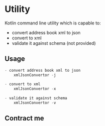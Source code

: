 # Utility

Kotlin  command line utility which is capable to:
- convert address book xml to json
- convert to xml
- validate it against schema (not provided)


## Usage

```python
- convert address book xml to json
    xmlJsonConvertor -j
  
- convert to xml
    xmlJsonConvertor -x
  
- validate it against schema
    xmlJsonConvertor -v
```

## Contract me